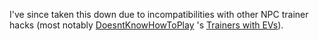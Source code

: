 I've since taken this down due to incompatibilities with other NPC trainer hacks (most notably [DoesntKnowHowToPlay](https://www.pokecommunity.com/member.php?u=300067) 's [Trainers with EVs](https://www.pokecommunity.com/showpost.php?p=7795831&postcount=1)).
